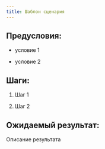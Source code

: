 ```yaml
---
title: Шаблон сценария
---
```


## Предусловия:

-  условие 1

-  условие 2

## Шаги:

1. Шаг 1

2. Шаг 2

## Ожидаемый результат:

Описание результата